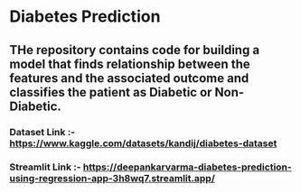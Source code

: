 # Diabetes Prediction

## THe repository contains code for building a model that finds relationship between the features and the associated outcome and classifies the patient as Diabetic or Non-Diabetic.

### Dataset Link :- https://www.kaggle.com/datasets/kandij/diabetes-dataset

### Streamlit Link :- https://deepankarvarma-diabetes-prediction-using-regression-app-3h8wq7.streamlit.app/
